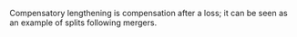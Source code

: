 Compensatory lengthening is compensation after a loss; it can be seen as an example of splits following mergers. 